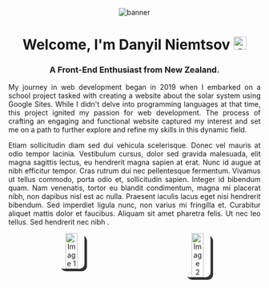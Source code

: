 <p align="center">
<img  src="https://github.com/DanyilNiemtsov/DanyilNiemtsov/assets/142193142/d3819291-d385-46af-a4a7-038bdb86b97a" alt="banner">
    </p>
<h1 align="center">Welcome, I'm Danyil Niemtsov
    <img href="https://github.com/DanyilNiemtsov" src="https://icones.pro/wp-content/uploads/2021/06/icone-github-grise.png"
      alt="Github"
      style=" width: 26px;"
    />
  </a></h1>
<h3 align="center">A Front-End Enthusiast from New Zealand.</h3>


<p align="justify">
   My journey in web development began in 2019 when I embarked on a school project tasked with creating a website about the solar system using Google Sites. While I didn't delve into programming languages at that time, this project ignited my passion for web development. The process of crafting an engaging and functional website captured my interest and set me on a path to further explore and refine my skills in this dynamic field.
    </p>
    <p align="justify">
Etiam sollicitudin diam sed dui vehicula scelerisque. Donec vel mauris at odio tempor lacinia. Vestibulum cursus, dolor sed gravida malesuada, elit magna sagittis lectus, eu hendrerit magna sapien at erat. Nunc id augue at nibh efficitur tempor. Cras rutrum dui nec pellentesque fermentum. Vivamus ut tellus commodo, porta odio et, sollicitudin sapien. Integer id bibendum quam. Nam venenatis, tortor eu blandit condimentum, magna mi placerat nibh, non dapibus nisl est ac nulla. Praesent iaculis lacus eget nisi hendrerit bibendum. Sed imperdiet ligula nunc, non varius mi fringilla et. Curabitur aliquet mattis dolor et faucibus. Aliquam sit amet pharetra felis. Ut nec leo tellus. Sed hendrerit nec nibh .
</p>
<p align="center" style="display: flex; justify-content: center;">
    <img src="https://github.com/DanyilNiemtsov/DanyilNiemtsov/assets/142193142/6119885b-2cd2-4fd6-99dc-86ce4016a119"
        style="width: 45%; margin: 0 100px; border-radius: 10px; box-shadow: 5px 5px rgb(51, 51, 51);"
        alt="Image 1">
    <img src="https://github.com/DanyilNiemtsov/DanyilNiemtsov/assets/142193142/0264df32-d494-4ffe-810c-e9d8c92763ea"
        style="width: 45%; margin: 0 100px; border-radius: 10px; box-shadow: 5px 5px rgb(51, 51, 51);"
        alt="Image 2">
</p>



<p align="center"> <img src="https://skillicons.dev/icons?i=js,html,css,wasm" alt="" </p>

